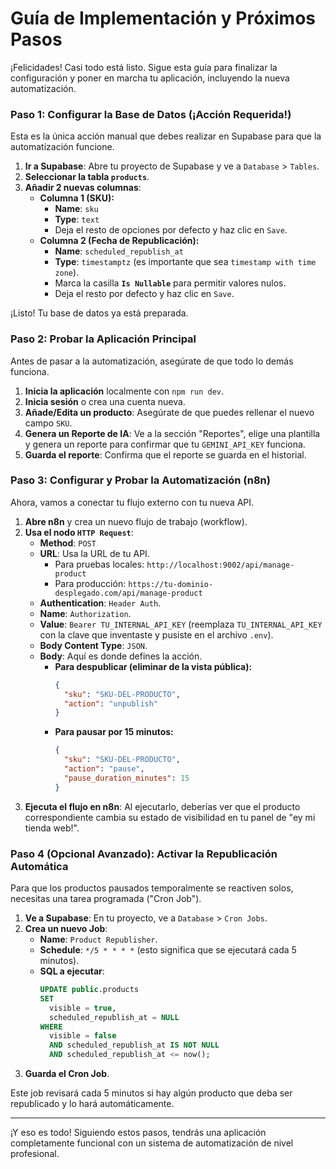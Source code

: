 # Guía de Implementación y Próximos Pasos

¡Felicidades! Casi todo está listo. Sigue esta guía para finalizar la configuración y poner en marcha tu aplicación, incluyendo la nueva automatización.

### Paso 1: Configurar la Base de Datos (¡Acción Requerida!)

Esta es la única acción manual que debes realizar en Supabase para que la automatización funcione.

1.  **Ir a Supabase**: Abre tu proyecto de Supabase y ve a `Database` > `Tables`.
2.  **Seleccionar la tabla `products`**.
3.  **Añadir 2 nuevas columnas**:
    *   **Columna 1 (SKU):**
        *   **Name**: `sku`
        *   **Type**: `text`
        *   Deja el resto de opciones por defecto y haz clic en `Save`.
    *   **Columna 2 (Fecha de Republicación):**
        *   **Name**: `scheduled_republish_at`
        *   **Type**: `timestamptz` (es importante que sea `timestamp with time zone`).
        *   Marca la casilla **`Is Nullable`** para permitir valores nulos.
        *   Deja el resto por defecto y haz clic en `Save`.

¡Listo! Tu base de datos ya está preparada.

### Paso 2: Probar la Aplicación Principal

Antes de pasar a la automatización, asegúrate de que todo lo demás funciona.

1.  **Inicia la aplicación** localmente con `npm run dev`.
2.  **Inicia sesión** o crea una cuenta nueva.
3.  **Añade/Edita un producto**: Asegúrate de que puedes rellenar el nuevo campo `SKU`.
4.  **Genera un Reporte de IA**: Ve a la sección "Reportes", elige una plantilla y genera un reporte para confirmar que tu `GEMINI_API_KEY` funciona.
5.  **Guarda el reporte**: Confirma que el reporte se guarda en el historial.

### Paso 3: Configurar y Probar la Automatización (n8n)

Ahora, vamos a conectar tu flujo externo con tu nueva API.

1.  **Abre n8n** y crea un nuevo flujo de trabajo (workflow).
2.  **Usa el nodo `HTTP Request`**:
    *   **Method**: `POST`
    *   **URL**: Usa la URL de tu API.
        *   Para pruebas locales: `http://localhost:9002/api/manage-product`
        *   Para producción: `https://tu-dominio-desplegado.com/api/manage-product`
    *   **Authentication**: `Header Auth`.
    *   **Name**: `Authorization`.
    *   **Value**: `Bearer TU_INTERNAL_API_KEY` (reemplaza `TU_INTERNAL_API_KEY` con la clave que inventaste y pusiste en el archivo `.env`).
    *   **Body Content Type**: `JSON`.
    *   **Body**: Aquí es donde defines la acción.
        *   **Para despublicar (eliminar de la vista pública):**
            ```json
            {
              "sku": "SKU-DEL-PRODUCTO",
              "action": "unpublish"
            }
            ```
        *   **Para pausar por 15 minutos:**
            ```json
            {
              "sku": "SKU-DEL-PRODUCTO",
              "action": "pause",
              "pause_duration_minutes": 15
            }
            ```
3.  **Ejecuta el flujo en n8n**: Al ejecutarlo, deberías ver que el producto correspondiente cambia su estado de visibilidad en tu panel de "ey mi tienda web!".

### Paso 4 (Opcional Avanzado): Activar la Republicación Automática

Para que los productos pausados temporalmente se reactiven solos, necesitas una tarea programada ("Cron Job").

1.  **Ve a Supabase**: En tu proyecto, ve a `Database` > `Cron Jobs`.
2.  **Crea un nuevo Job**:
    *   **Name**: `Product Republisher`.
    *   **Schedule**: `*/5 * * * *` (esto significa que se ejecutará cada 5 minutos).
    *   **SQL a ejecutar**:
        ```sql
        UPDATE public.products
        SET 
          visible = true,
          scheduled_republish_at = NULL
        WHERE 
          visible = false 
          AND scheduled_republish_at IS NOT NULL 
          AND scheduled_republish_at <= now();
        ```
3.  **Guarda el Cron Job**.

Este job revisará cada 5 minutos si hay algún producto que deba ser republicado y lo hará automáticamente.

---

¡Y eso es todo! Siguiendo estos pasos, tendrás una aplicación completamente funcional con un sistema de automatización de nivel profesional.
